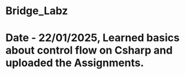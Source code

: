 # Bridge_Labz
# Date - 22/01/2025, Learned basics about control flow on Csharp and uploaded the Assignments.